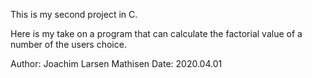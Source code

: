 This is my second project in C.

Here is my take on a program that can calculate the factorial value 
of a number of the users choice.

Author: Joachim Larsen Mathisen
Date: 2020.04.01
